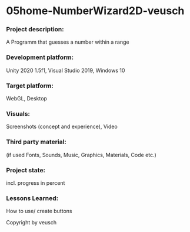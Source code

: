 # 05home-NumberWizard2D-veusch

### Project description: 
A Programm that guesses a number within a range

### Development platform: 
 Unity 2020 1.5f1, Visual Studio 2019, Windows 10

### Target platform: 
WebGL, Desktop

### Visuals: 
Screenshots (concept and experience), Video

### Third party material: 
(if used Fonts, Sounds, Music, Graphics, Materials, Code etc.)

### Project state: 
incl. progress in percent

### Lessons Learned: 
How to use/ create buttons 

Copyright by veusch


